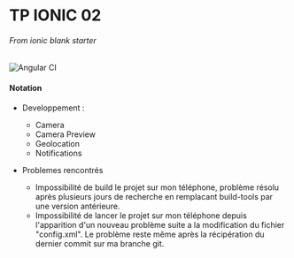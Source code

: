 # TP IONIC 02
###### From _ionic blank starter_
![Angular CI](https://github.com/Dettri/tp-ionic-02/workflows/Angular%20CI/badge.svg)
#### Notation

- Developpement :
    - Camera
    - Camera Preview
    - Geolocation
    - Notifications

- Problemes rencontrés
    - Impossibilité de build le projet sur mon téléphone, problème résolu après plusieurs jours de recherche en remplacant build-tools par une version antérieure. 
    - Impossibilité de lancer le projet sur mon téléphone depuis l'apparition d'un nouveau problème suite a la modification du fichier "config.xml". Le problème reste même après la récipération du dernier commit sur ma branche git. 

